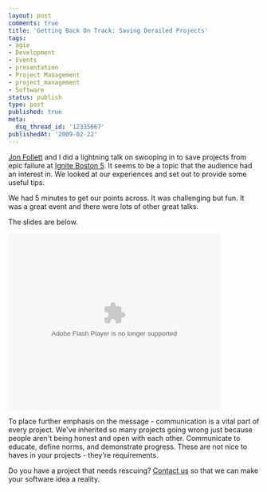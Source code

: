 ```yaml
---
layout: post
comments: true
title: 'Getting Back On Track: Saving Derailed Projects'
tags:
- agie
- Development
- Events
- presentation
- Project Management
- project_management
- Software
status: publish
type: post
published: true
meta:
  dsq_thread_id: '12335667'
publishedAt: '2009-02-22'
---
```


[Jon Follett](http://www.hotknifedesign.com) and I did a lightning talk on swooping in to save projects from epic failure at [Ignite Boston 5](http://ignite.oreilly.com/2009/01/ignite-boston-5.html). It seems to be a topic that the audience had an interest in. We looked at our experiences and set out to provide some useful tips.

We had 5 minutes to get our points across. It was challenging but fun. It was a great event and there were lots of other great talks. 

The slides are below. 

<div style='width:425px;text-align:left'><object style='margin:0px' width='425' height='355'><param name='movie' value='http://static.slideshare.net/swf/ssplayer2.swf?doc=derailedprojectsrevigniteboston5-1234890488254345-1&stripped_title=getting-back-on-track-saving-derailed-projects-lightning-talk-from-oreilly-ignite-boston-5' /><param name='allowFullScreen' value='true'/><param name='allowScriptAccess' value='always'/><embed src='http://static.slideshare.net/swf/ssplayer2.swf?doc=derailedprojectsrevigniteboston5-1234890488254345-1&stripped_title=getting-back-on-track-saving-derailed-projects-lightning-talk-from-oreilly-ignite-boston-5' type='application/x-shockwave-flash' allowscriptaccess='always' allowfullscreen='true' width='425' height='355'></embed></object></div>

To place further emphasis on the message - communication is a vital part of every project. We've inherited so many projects going wrong just because people aren't being honest and open with each other. Communicate to educate, define norms, and demonstrate progress. These are not nice to haves in your projects - they're requirements.

Do you have a project that needs rescuing? [Contact us](http://www.enlightsolutions.com/contact-us/) so that we can make your software idea a reality.
